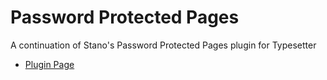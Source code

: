 # Password Protected Pages
A continuation of Stano's Password Protected Pages plugin for Typesetter
* [Plugin Page](http://www.typesettercms.com/Plugins/152_Password_Protected_Pages)
